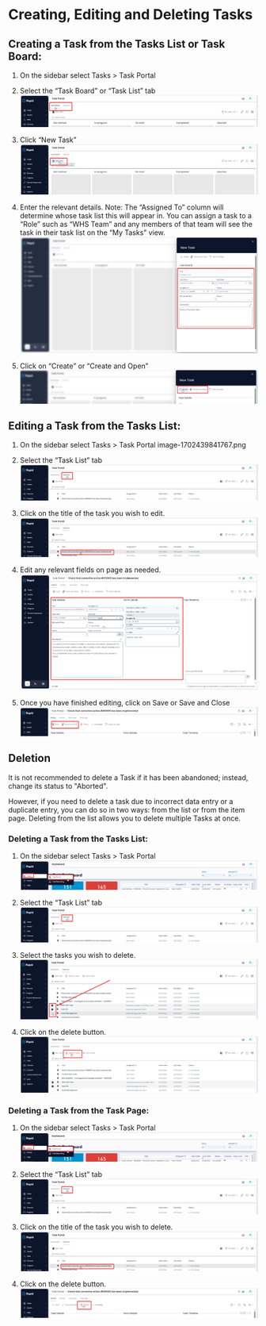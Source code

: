 # Creating, Editing and Deleting Tasks

## Creating a Task from the Tasks List or Task Board:
1. On the sidebar select Tasks > Task Portal
2. Select the “Task Board” or “Task List” tab
![Alt text](1702439870662.png)

3. Click “New Task”
![Alt text](1702439898361.png)

4. Enter the relevant details. Note: The “Assigned To” column will determine whose task list this will appear in. You can assign a task to a “Role” such as “WHS Team” and any members of that team will see the task in their task list on the “My Tasks” view.
![Alt text](1702439958052.png)

5. Click on “Create” or “Create and Open”
![Alt text](1702439978569.png)

## Editing a Task from the Tasks List:
1. On the sidebar select Tasks > Task Portal
image-1702439841767.png
2. Select the “Task List” tab
![Alt text](1702440571846.png)

3. Click on the title of the task you wish to edit.
![Alt text](1702440604366.png)

4. Edit any relevant fields on page as needed.
![Alt text](1702440632595.png)

5. Once you have finished editing, click on Save or Save and Close
![Alt text](1702440666887.png)

## Deletion
It is not recommended to delete a Task if it has been abandoned; instead, change its status to "Aborted".

However, if you need to delete a task due to incorrect data entry or a duplicate entry, you can do so in two ways: from the list or from the item page. Deleting from the list allows you to delete multiple Tasks at once.
 
### Deleting a Task from the Tasks List:
1. On the sidebar select Tasks > Task Portal
![Alt text](1702439841767.png)

2. Select the “Task List” tab
![Alt text](1702440571846.png)

3. Select the tasks you wish to delete.
![Alt text](1702440744948.png)

4. Click on the delete button.
![Alt text](1702440763059.png)

### Deleting a Task from the Task Page:
1. On the sidebar select Tasks > Task Portal
![Alt text](1702439841767.png)


2. Select the “Task List” tab
![Alt text](1702440571846.png)


3. Click on the title of the task you wish to delete.
![Alt text](1702440604366.png)


4. Click on the delete button.
![Alt text](1702440820319.png)
